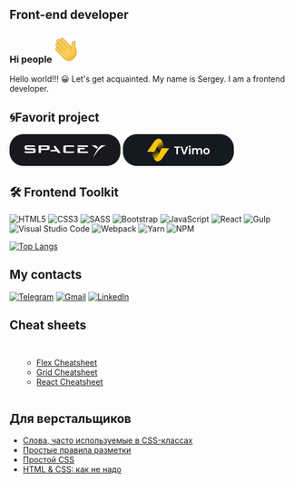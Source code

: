 ## Front-end developer

### Hi people<img src="img/hello.gif" width="50px" style="max-width:50%;">
<p>Hello world!!! 😀 Let's get acquainted. My name is Sergey.
I am a frontend developer.
</p>


<h2>🌀Favorit project</h2>


<a href= "https://sergeyshurkhovetckii.github.io/Space.github.io/"><img src="img/space..svg"></a>
<a href= "https://sergeyshurkhovetckii.github.io/Movies.github.io/"><img src="img/Tvimo.svg"></a>


<h2>🛠 Frontend Toolkit </h2>

![HTML5](https://img.shields.io/badge/html5-%23E34F26.svg?style=for-the-badge&logo=html5&logoColor=white)
![CSS3](https://img.shields.io/badge/css3-%231572B6.svg?style=for-the-badge&logo=css3&logoColor=white)
![SASS](https://img.shields.io/badge/SASS-hotpink.svg?style=for-the-badge&logo=SASS&logoColor=white)
![Bootstrap](https://img.shields.io/badge/bootstrap-%23563D7C.svg?style=for-the-badge&logo=bootstrap&logoColor=white)
![JavaScript](https://img.shields.io/badge/javascript-%23323330.svg?style=for-the-badge&logo=javascript&logoColor=%23F7DF1E)
![React](https://img.shields.io/badge/react-%2320232a.svg?style=for-the-badge&logo=react&logoColor=%2361DAFB)
![Gulp](https://img.shields.io/badge/GULP-%23CF4647.svg?style=for-the-badge&logo=gulp&logoColor=white)
![Visual Studio Code](https://img.shields.io/badge/Visual%20Studio%20Code-0078d7.svg?style=for-the-badge&logo=visual-studio-code&logoColor=white)
![Webpack](https://img.shields.io/badge/webpack-%238DD6F9.svg?style=for-the-badge&logo=webpack&logoColor=black)
![Yarn](https://img.shields.io/badge/yarn-%232C8EBB.svg?style=for-the-badge&logo=yarn&logoColor=white)
![NPM](https://img.shields.io/badge/NPM-%23000000.svg?style=for-the-badge&logo=npm&logoColor=white)


[![Top Langs](https://github-readme-stats.vercel.app/api/top-langs/?username=SergeyShurkhovetckii&layout=compact)](https://github.com/SergeyShurkhovetckii/SergeyShurkhovetckii)

<h2>My contacts</h2>

<a href="https://t.me/Shurkhovetskii_Sergey">![Telegram](https://img.shields.io/badge/Telegram-2CA5E0?style=for-the-badge&logo=telegram&logoColor=white)</a>
<a href="mailto:sshurkhovetskii@gmail.com">![Gmail](https://img.shields.io/badge/Gmail-D14836?style=for-the-badge&logo=gmail&logoColor=white)</a>
<a href="https://www.linkedin.com/in/sergey-shurkhovetskii-13183a256/">![LinkedIn](https://img.shields.io/badge/linkedin-%230077B5.svg?style=for-the-badge&logo=linkedin&logoColor=white)</a>


<h2>Cheat sheets</h2>

<div style="display: flex;" >
    <ul dir="auto">
<ul dir="auto">
<li><a href="https://yoksel.github.io/flex-cheatsheet/" rel="nofollow">Flex Cheatsheet</a></li>
<li><a href="https://yoksel.github.io/grid-cheatsheet/" rel="nofollow">Grid Cheatsheet</a></li>
<li><a href="https://devhints.io/react" rel="nofollow">React Cheatsheet</a></li>
</ul>
    </ul>
</div>



<h2>Для верстальщиков</h2>
<ul dir="auto">
<li><a href="https://github.com/yoksel/common-words">Слова, часто используемые в CSS-классах</a></li>
<li><a href="http://yoksel.github.io/easy-markup/" rel="nofollow">Простые правила разметки</a></li>
<li><a href="https://yoksel.github.io/easy-css/" rel="nofollow">Простой CSS</a></li>
<li><a href="https://yoksel.github.io/bad-practices/" rel="nofollow">HTML &amp; CSS: как не надо</a></li>
</ul>





